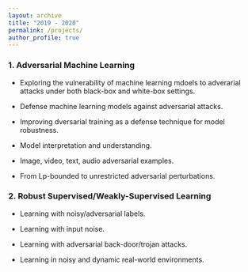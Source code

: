 ```yaml
---
layout: archive
title: "2019 - 2020"
permalink: /projects/
author_profile: true
---
```


### 1. Adversarial Machine Learning

* Exploring the vulnerability of machine learning mdoels to adverarial attacks under both black-box and white-box settings. 

* Defense machine learning models against adversarial attacks.

* Improving dversarial training as a defense technique for model robustness.

* Model interpretation and understanding.

* Image, video, text, audio adversarial examples.

* From Lp-bounded to unrestricted adversarial perturbations.

### 2. Robust Supervised/Weakly-Supervised Learning

* Learning with noisy/adversarial labels. 

* Learning with input noise.

* Learning with adversarial back-door/trojan attacks.

* Learning in noisy and dynamic real-world environments.